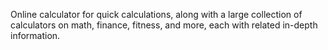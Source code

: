 Online calculator for quick calculations, along with a large collection of calculators on math, finance, fitness, and more, each with related in-depth information.
